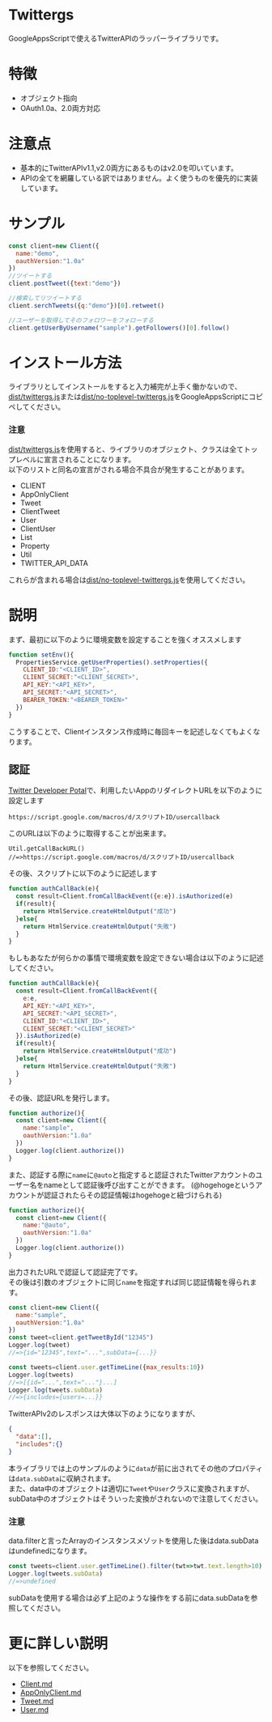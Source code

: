 # Twittergs
GoogleAppsScriptで使えるTwitterAPIのラッパーライブラリです。

# 特徴
- オブジェクト指向
- OAuth1.0a、2.0両方対応

# 注意点
- 基本的にTwitterAPIv1.1,v2.0両方にあるものはv2.0を叩いています。
- APIの全てを網羅している訳ではありません。よく使うものを優先的に実装しています。
# サンプル
```js
const client=new Client({
  name:"demo",
  oauthVersion:"1.0a"
})
//ツイートする
client.postTweet({text:"demo"})

//検索してリツイートする
client.serchTweets({q:"demo"})[0].retweet()

//ユーザーを取得してそのフォロワーをフォローする
client.getUserByUsername("sample").getFollowers()[0].follow()
```

# インストール方法
ライブラリとしてインストールをすると入力補完が上手く働かないので、[dist/twittergs.js](./dist/twittergs.js)または[dist/no-toplevel-twittergs.js](./dist/no-toplevel-twittergs.js)をGoogleAppsScriptにコピペしてください。  

### 注意
[dist/twittergs.js](./dist/twittergs.js)を使用すると、ライブラリのオブジェクト、クラスは全てトップレベルに宣言されることになります。  
以下のリストと同名の宣言がされる場合不具合が発生することがあります。  
- CLIENT
- AppOnlyClient
- Tweet
- ClientTweet
- User
- ClientUser
- List
- Property
- Util
- TWITTER_API_DATA  

これらが含まれる場合は[dist/no-toplevel-twittergs.js](./dist/no-toplevel-twittergs.js)を使用してください。


# 説明
まず、最初に以下のように環境変数を設定することを強くオススメします
```js
function setEnv(){
  PropertiesService.getUserProperties().setProperties({
    CLIENT_ID:"<CLIENT_ID>",
    CLIENT_SECRET:"<CLIENT_SECRET>",
    API_KEY:"<API_KEY>",
    API_SECRET:"<API_SECRET>",
    BEARER_TOKEN:"<BEARER_TOKEN>"
  })
}
```
こうすることで、Clientインスタンス作成時に毎回キーを記述しなくてもよくなります。

## 認証
[Twitter Developer Potal](https://developer.twitter.com/en/portal/dashboard)で、利用したいAppのリダイレクトURLを以下のように設定します
```
https://script.google.com/macros/d/スクリプトID/usercallback
```

このURLは以下のように取得することが出来ます。
```
Util.getCallBackURL()
//=>https://script.google.com/macros/d/スクリプトID/usercallback
```

その後、スクリプトに以下のように記述します

```js
function authCallBack(e){
  const result=Client.fromCallBackEvent({e:e}).isAuthorized(e)
  if(result){
    return HtmlService.createHtmlOutput("成功")
  }else{
    return HtmlService.createHtmlOutput("失敗")
  }
}
```

もしもあなたが何らかの事情で環境変数を設定できない場合は以下のように記述してください。
```js
function authCallBack(e){
  const result=Client.fromCallBackEvent({
    e:e,
    API_KEY:"<API_KEY>",
    API_SECRET:"<API_SECRET>",
    CLIENT_ID:"<CLIENT_ID>",
    CLIENT_SECRET:"<CLIENT_SECRET>"
  }).isAuthorized(e)
  if(result){
    return HtmlService.createHtmlOutput("成功")
  }else{
    return HtmlService.createHtmlOutput("失敗")
  }
} 
```

その後、認証URLを発行します。
```js
function authorize(){
  const client=new Client({
    name:"sample",
    oauthVersion:"1.0a"
  })
  Logger.log(client.authorize())
}

```
また、認証する際に`name`に`@auto`と指定すると認証されたTwitterアカウントのユーザー名をnameとして認証後呼び出すことができます。
(@hogehogeというアカウントが認証されたらその認証情報はhogehogeと紐づけられる)
```js
function authorize(){
  const client=new Client({
    name:"@auto",
    oauthVersion:"1.0a"
  })
  Logger.log(client.authorize())
}
```
出力されたURLで認証して認証完了です。  
その後は引数のオブジェクトに同じ`name`を指定すれば同じ認証情報を得られます。

```js
const client=new Client({
  name:"sample",
  oauthVersion:"1.0a"
})
const tweet=client.getTweetById("12345")
Logger.log(tweet)
//=>{id="12345",text="...",subData={...}}

const tweets=client.user.getTimeLine({max_results:10})
Logger.log(tweets)
//=>[{id="...",text="..."}...]
Logger.log(tweets.subData)
//=>{includes={users=...}}
```

TwitterAPIv2のレスポンスは大体以下のようになりますが、
```json
{
  "data":[],
  "includes":{}
}
```
本ライブラリでは上のサンプルのように`data`が前に出されてその他のプロパティは`data.subData`に収納されます。  
また、data中のオブジェクトは適切に`Tweet`や`User`クラスに変換されますが、subData中のオブジェクトはそういった変換がされないので注意してください。  
### 注意
data.filterと言ったArrayのインスタンスメゾットを使用した後はdata.subDataはundefinedになります。
```js
const tweets=client.user.getTimeLine().filter(twt=>twt.text.length>10)
Logger.log(tweets.subData)
//=>undefined
```
subDataを使用する場合は必ず上記のような操作をする前にdata.subDataを参照してください。



# 更に詳しい説明
以下を参照してください。
- [Client.md](./descriptions/Client.md)
- [AppOnlyClient.md](./descriptions/AppOnlyClient.md)
- [Tweet.md](./descriptions/Tweet.md)
- [User.md](./descriptions/User.md)
